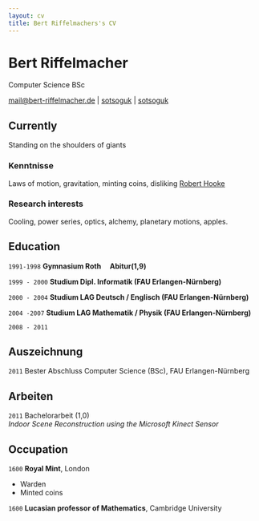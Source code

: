 ```yaml
---
layout: cv
title: Bert Riffelmachers's CV
---
```

# Bert Riffelmacher
Computer Science BSc

<div id="webaddress">
<a href="mail@bert-riffelmacher.de">mail@bert-riffelmacher.de</a>
| <i class="fa fa-github"></i> <a href="http://github.com/sotsoguk">sotsoguk</a>
|
<i class="fa fa-twitter"></i> <a href="http://twitter.com/sotsoguk">sotsoguk</a>
</div>


## Currently

Standing on the shoulders of giants

### Kenntnisse

Laws of motion, gravitation, minting coins, disliking [Robert Hooke](http://en.wikipedia.org/wiki/Robert_Hooke)


### Research interests

Cooling, power series, optics, alchemy, planetary motions, apples.


## Education

`1991-1998`
__Gymnasium Roth &emsp;Abitur(1,9)__

`1999 - 2000`
__Studium Dipl. Informatik (FAU Erlangen-Nürnberg)__


`2000 - 2004`
__Studium LAG Deutsch / Englisch (FAU Erlangen-Nürnberg)__

`2004 -2007`
__Studium LAG Mathematik / Physik (FAU Erlangen-Nürnberg)__

`2008 - 2011`



## Auszeichnung

`2011`
Bester Abschluss Computer Science (BSc), FAU Erlangen-Nürnberg




## Arbeiten

`2011` Bachelorarbeit (1,0)<br>
_Indoor Scene Reconstruction using the Microsoft Kinect Sensor_ 



## Occupation

`1600`
__Royal Mint__, London

- Warden
- Minted coins

`1600`
__Lucasian professor of Mathematics__, Cambridge University



<!-- ### Footer

Last updated: April 2021 -->


